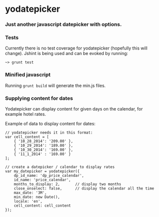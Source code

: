 # yodatepicker

### Just another javascript datepicker with options.

### Tests
Currently there is no test coverage for yodatepicker (hopefully this will change).
Jshint is being used and can be evoked by running:
```
~> grunt test
```

### Minified javascript
Running `grunt build` will generate the min.js files.

### Supplying content for dates
Yodatepicker can display content for given days on the calendar, for example hotel rates.

Example of data to display content for dates:
```
// yodatepicker needs it in this format:
var cell_content = [
    { '10_28_2014': '209.00' },
    { '10_29_2014': '189.00' },
    { '10_30_2014': '169.00' },
    { '11_1_2014' : '169.00' }
];

// create a datepicker / calendar to display rates
var my_datepicker = yodatepicker({
    dp_id_name: 'dp_price_calendar',
    id_name: 'price_calendar',
    months_to_display: 2,       // display two months
    close_onselect: false,      // display the calendar all the time
    max_date: '3M',
    min_date: new Date(),
    locale: 'en',
    cell_content: cell_content
});
```
